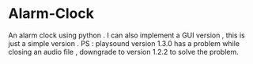 # Alarm-Clock
An alarm clock using python . I can also implement a GUI version , this is just a simple version . PS : playsound version 1.3.0 has a problem while closing an audio file , downgrade to version 1.2.2 to solve the problem.
